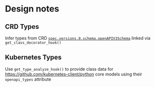 # Design notes

## CRD Types

Infer types from CRD [`spec.versions.0.schema.openAPIV3Schema`](https://kubernetes.io/docs/tasks/extend-kubernetes/custom-resources/custom-resource-definitions/#create-a-customresourcedefinition) linked via `get_class_decorator_hook()`

## Kubernetes Types

Use `get_type_analyze_hook()` to provide class data for https://github.com/kubernetes-client/python core models using
their `openapi_types` attribute
